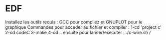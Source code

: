# EDF
Installez les outils requis : GCC pour compilez et GNUPLOT pour le graphique 
Commandes pour acceder au fichier et compiler  :
1-cd 'project c'
2-cd codeC
3-make
4-cd ..
ensuite pour lancer/executer :
./c-wire.sh /<fichier de donner> <type de station> <type de consomateur>
